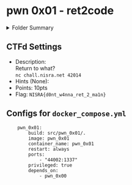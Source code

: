 # pwn 0x01 - ret2code

<details>
    <summary>Folder Summary</summary>
    <ul>
        <li><code>/exp</code>: Folder contains testing files.</li>
        <li><code>/src</code>: Folder contains source files.</li>
        <li><code>Dockerfile</code>: Settings for docker.</li>
    </ul>
</details>

## CTFd Settings

- Description:  
  Return to what?  
  `nc chall.nisra.net 42014`
- Hints (None):
- Points: 10pts
- Flag: `NISRA{d0nt_w4nna_ret_2_ma1n}`

## Configs for `docker_compose.yml`

```yaml=
    pwn_0x01:
        build: src/pwn_0x01/.
        image: pwn_0x01
        container_name: pwn_0x01
        restart: always
        ports:
            - "44002:1337"
        privileged: true
        depends_on:
            - pwn_0x00
```
